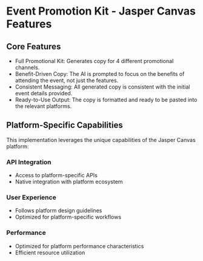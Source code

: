 # Event Promotion Kit - Jasper Canvas Features

## Core Features
- Full Promotional Kit: Generates copy for 4 different promotional channels.
- Benefit-Driven Copy: The AI is prompted to focus on the benefits of attending the event, not just the features.
- Consistent Messaging: All generated copy is consistent with the initial event details provided.
- Ready-to-Use Output: The copy is formatted and ready to be pasted into the relevant platforms.

## Platform-Specific Capabilities
This implementation leverages the unique capabilities of the Jasper Canvas platform:

### API Integration
- Access to platform-specific APIs
- Native integration with platform ecosystem

### User Experience
- Follows platform design guidelines
- Optimized for platform-specific workflows

### Performance
- Optimized for platform performance characteristics
- Efficient resource utilization
